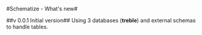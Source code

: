 #Schematize - What's new#

##v 0.0.1 Initial version##
Using 3 databases (**treble**) and external schemas to handle tables.
